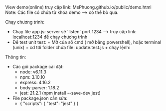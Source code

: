 View demo(online) truy cập link:
MsPhuong.github.io/public/demo.html
Note: Các file có chứa từ khóa demo --> có thể bỏ qua.

Chạy chương trình:
-   Chạy file app.js: server sẽ 'listen' port 1234 --> truy cập link: localhost:1234 để chạy chương trình
-   Để test unit test: 
        +   Mở của sổ cmd ( mở bằng powershell), hoặc terminal (unix)
        +   cd tới folder chứa file: update.test.js
        +   chạy lệnh: <npm test>
        
        
Thông tin:
-   Các gói package cài đặt: 
    +   node: v6.11.3
    +   npm: 3.10.10
    +   express: 4.16.2
    +   body-parser: 1.18.2
    +   jest: 21.2.1 (npm install --save-dev jest)
-   File package.json cần sửa:
    +   {
          "scripts": {
            "test": "jest"
          }
        }
